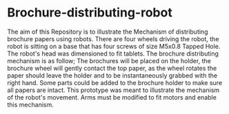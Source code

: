 # Brochure-distributing-robot
The aim of this Repository is to illustrate the Mechanism of distributing brochure papers using robots. There are four wheels driving the robot, the robot is sitting on a base that has four screws of size M5x0.8 Tapped Hole. The robot's head was dimensioned to fit tablets.
The brochure distributing mechanism is as follow; The brochures will be placed on the holder, the brochure wheel will gently contact the top paper, as the wheel rotates the paper should leave the holder and  to be instantaneously grabbed with the right hand. Some parts could be added to the brochure holder to make sure all papers are intact.
This prototype was meant to illustrate the mechanism of the robot's movement. Arms must be modified to fit motors and enable this mechanism.
